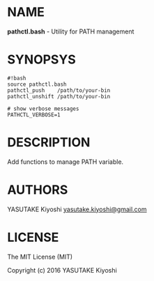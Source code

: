 # NAME

**pathctl.bash** - Utility for PATH management

# SYNOPSYS

    #!bash
    source pathctl.bash
    pathctl_push    /path/to/your-bin
    pathctl_unshift /path/to/your-bin

    # show verbose messages
    PATHCTL_VERBOSE=1

# DESCRIPTION

Add functions to manage PATH variable.

# AUTHORS

YASUTAKE Kiyoshi <yasutake.kiyoshi@gmail.com>

# LICENSE

The MIT License (MIT)

Copyright (c) 2016 YASUTAKE Kiyoshi
